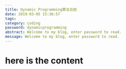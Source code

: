 ```yaml
---
title: Dynamic Programming算法总结
date: 2019-03-05 15:36:57
tags:
category: coding
password: dynamicprogramming
abstract: Welcome to my blog, enter password to read.
message: Welcome to my blog, enter password to read.
---
```


# here is the content